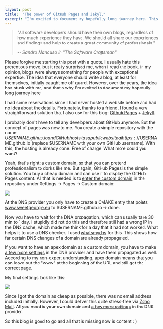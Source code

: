 ```yaml
---
layout: post
title:  "The power of GitHub Pages and Jekyll"
excerpt: "I'm excited to document my hopefully long journey here. This post will shed some light on the technical details of creating this blog."
---
```


> "All software developers should have their own blogs, regardless of how much experience they have. We should all share our experiences and findings and help to create a great community of professionals." 
>
> -- <cite>Sandro Mancuso in "The Software Craftsman"</cite>

Please forgive me starting this post with a quote. I usually hate this pretentious move, but it really surprised me, when I read the book. In my opinion, blogs were always something for people with exceptional expertise. The idea that everyone should write a blog, at least for themselves, initially caught me off guard. However, over the years, the idea has stuck with me, and that's why I'm excited to document my hopefully long journey here.

I had some reservations since I had never hosted a website before and had no idea about the details. Fortunately, thanks to a friend, I found a very straightforward solution that I also use for this blog: [Github Pages](https://pages.github.com/) + [Jekyll](https://jekyllrb.com/).

I probably don't have to tell any developers about GitHub anymore. But the concept of pages was new to me. You create a simple repository with the name $USERNAME.github.io and GitHub hosts it as a public website at https://$USERNAME.github.io (replace $USERNAME with your own GitHub username). With this, the hosting is already done. Free of charge. What more could you want?

Yeah, that's right: a custom domain, so that you can pretend professionalism to dorks like me. But again, GitHub Pages is the simple solution. You buy a cheap domain and can use it to display the GitHub Pages content. All that is needed is to [enter the custom domain](https://docs.github.com/en/pages/configuring-a-custom-domain-for-your-github-pages-site/managing-a-custom-domain-for-your-github-pages-site#configuring-a-subdomain) in the repository under Settings -> Pages -> Custom domain:

![]({{site.baseurl}}/assets/images/2023-03/custom_domain.png)

At the DNS provider you only have to create a CMAKE entry that points www.sweetgeorgie.eu to $USERNAME.github.io -> done.

Now you have to wait for the DNA propagation, which can usually take 30 min to 1 day. I stupidly did not do this and therefore still had a wrong IP in the DNS cache, which made me think for a day that it had not worked. What helps is to use a DNS checker. I used [whatsmydns](https://www.whatsmydns.net/) for this. This shows how far certain DNS changes of a domain are already propagated.

If you want to have an apex domain as a custom domain, you have to make [a few more settings](https://docs.github.com/en/pages/configuring-a-custom-domain-for-your-github-pages-site/managing-a-custom-domain-for-your-github-pages-site#configuring-an-apex-domain) in the DNS provider and have them propagated as well. According to my non-expert understanding, apex domain means that you can leave out the "www" at the beginning of the URL and still get the correct page.

My final settings look like this:

![]({{site.baseurl}}/assets/images/2023-03/custom_domain_dns.png)

Since I got the domain as cheap as possible, there was no email address included initially. However, I could deliver this quite stress-free via [Zoho Mail](https://www.zoho.com/de/mail/). All you need is your own domain and [a few more settings](https://www.zoho.com/mail/help/adminconsole/email-hosting-setup.html) in the DNS provider.

So this blog is good to go and all that is missing now is content : ) 
